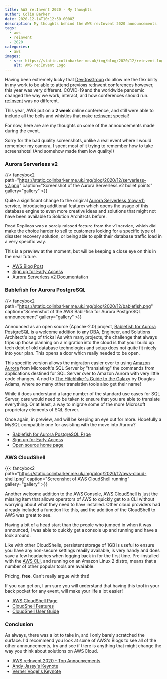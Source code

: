 ```yaml
---
title: AWS re:Invent 2020 - My thoughts
author: Colin Barker
date: 2020-12-14T10:12:50.0000Z
description: My thoughts behind the AWS re:Invent 2020 announcements
tags:
  - aws
  - reinvent
  - 2020
categories:
  - aws
images:
  - src: https://static.colinbarker.me.uk/img/blog/2020/12/reinvent-logo.png
    alt: AWS re:Invent Logo
---
```


Having been extremely lucky that [DevOpsGroup](https://www.devopsgroup.com) do
allow me the flexibility in my work to be able to attend previous [re:Invent](https://reinvent.awsevents.com/)
conferences however, this year was very different. COVID-19 and the worldwide
pandemic changed the way we work, interact, and how conferences should run.
[re:Invent](https://reinvent.awsevents.com/) was no different.

This year, AWS put on a **2 week** online conference, and still were able to
include all the bells and whistles that make [re:Invent](https://reinvent.awsevents.com/)
special!

For now, here are are my thoughts on some of the announcements made during the
event.

Sorry for the bad quality screenshots, unlike a real event where I would
remember my camera, I spent most of it trying to remember how to take
screenshots! (And somehow made them low quality!)

### Aurora Serverless v2

{{< fancybox2 path="https://static.colinbarker.me.uk/img/blog/2020/12/serverless-v2.png" caption="Screenshot of the Aurora Serverless v2 bullet points" gallery="gallery" >}}

Quite a significant change to the original [Aurora Serverless (now v1)](https://aws.amazon.com/rds/aurora/serverless/)
service, introducing additional features which opens the usage of this database
engine to even more creative ideas and solutions that might not have been
available to Solution Architects before.

Read Replicas was a sorely missed feature from the v1 service, which did make
the choice harder to sell to customers looking for a specific type of disaster
recovery solution, or being able to split their database traffic load in a very
specific way.

This is a preview at the moment, but will be keeping a close eye on this in the
near future.

- [AWS Blog Post](https://aws.amazon.com/about-aws/whats-new/2020/12/introducing-the-next-version-of-amazon-aurora-serverless-in-preview/)
- [Sign up for Early Access](https://pages.awscloud.com/AmazonAuroraServerlessv2Preview.html)
- [Aurora Serverless v2 Documentation](https://docs.aws.amazon.com/AmazonRDS/latest/AuroraUserGuide/aurora-serverless-2.html)

### Bablefish for Aurora PostgreSQL

{{< fancybox2 path="https://static.colinbarker.me.uk/img/blog/2020/12/bablefish.png" caption="Screenshot of the AWS Bablefish for Aurora PostgreSQL announcement" gallery="gallery" >}}

Announced as an open source (Apache-2.0) project, [Bablefish for Aurora PostgreSQL](https://aws.amazon.com/rds/aurora/babelfish/)
is a welcome addition to any DBA, Engineer, and Solutions Architect's bag of
tricks! As with many projects, the challenge that always trips up those planning
on a migration into the cloud is that your build up tech debt of old database
technologies and setup does not quite fit nicely into your plan. This opens a
door which really needed to be open.

This specific version allows the migration easier over to using [Amazon Aurora](https://aws.amazon.com/rds/aurora/)
from Microsoft's SQL Server by "translating" the commands from applications
destined for SQL Server over to Amazon Aurora with very little code changes. A
nod to [The Hitchhiker's Guide to the Galaxy](https://en.wikipedia.org/wiki/The_Hitchhiker%27s_Guide_to_the_Galaxy)
by Douglas Adams, where so many other translation tools also get their name!

While it does understand a large number of the standard use cases for SQL Server,
care would need to be taken to ensure that you are able to translate everything.
Or at least, a way to migrate some of the more Microsoft proprietary elements of
SQL Server.

Once again, in preview, and will be keeping an eye out for more. Hopefully a
MySQL compatible one for assisting with the move into Aurora?

- [Bablefish for Aurora PostgreSQL Page](https://aws.amazon.com/rds/aurora/babelfish/)
- [Sign up for Early Access](https://pages.awscloud.com/Babelfish-for-Aurora-PostgreSQL.html)
- [Open source home page](https://babelfish-for-postgresql.github.io/babelfish-for-postgresql/)

### AWS CloudShell

{{< fancybox2 path="https://static.colinbarker.me.uk/img/blog/2020/12/aws-cloud-shell.png" caption="Screenshot of AWS CloudShell running" gallery="gallery" >}}

Another welcome addition to the AWS Console, [AWS CloudShell](https://aws.amazon.com/cloudshell/)
is just the missing item that allows operators of AWS to quickly get to a CLI
without worrying about what they need to have installed. Other cloud providers
had already included a function like this, and the addition of the CloudShell to
AWS was great to see.

Having a bit of a head start than the people who jumped in when it was
announced, I was able to quickly get a console up and running and have a look
around.

Like with other CloudShells, persistent storage of 1GB is useful to ensure you
have any non-secure settings readily available, is very handy and does save a
few headaches when logging back in for the first time. Pre-installed with the
[AWS CLI](https://aws.amazon.com/cli/), and running on an Amazon Linux 2 distro,
means that a number of other popular tools are available.

Pricing, **free**. Can't really argue with that!

If you can get on, I am sure you will understand that having this tool in your
back pocket for any event, will make your life a lot easier!

- [AWS CloudShell Page](https://aws.amazon.com/cloudshell/)
- [CloudShell Features](https://aws.amazon.com/cloudshell/features/)
- [CloudShell User Guide](https://docs.aws.amazon.com/cloudshell/latest/userguide/welcome.html)

### Conclusion

As always, there was a lot to take in, and I only barely scratched the surface.
I'd recommend you look at some of AWS's Blogs to see all of the other
announcements, try and see if there is anything that might change the way you
think about solutions on AWS Cloud.

- [AWS re:Invent 2020 - Top Announcements](https://aws.amazon.com/blogs/aws/aws-reinvent-announcements-2020/)
- [Andy Jassy's Keynote](https://aws.amazon.com/blogs/aws/reinvent-2020-liveblog-andy-jassy-keynote/)
- [Verner Vogel's Keynote](https://aws.amazon.com/blogs/aws/reinvent-2020-liveblog-werner-vogels-keynote/)
